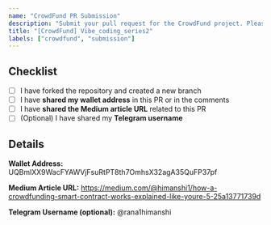 ```yaml
---
name: "CrowdFund PR Submission"
description: "Submit your pull request for the CrowdFund project. Please ensure you have provided all required information."
title: "[CrowdFund] Vibe_coding_series2"
labels: ["crowdfund", "submission"]
---
```


## Checklist

- [ ] I have forked the repository and created a new branch
- [ ] I have **shared my wallet address** in this PR or in the comments
- [ ] I have **shared the Medium article URL** related to this PR
- [ ] (Optional) I have shared my **Telegram username**

## Details

**Wallet Address:**
UQBmlXX9WacFYAWVjFsuRtPT8th7OmhsX32agA35QuFP37pf

**Medium Article URL:**
https://medium.com/@himanshi1/how-a-crowdfunding-smart-contract-works-explained-like-youre-5-25a13771739d

**Telegram Username (optional):**
@rana1himanshi
